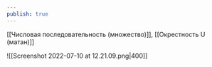 ```yaml
---
publish: true
---
```


[[Числовая последовательность (множество)]], [[Окрестность U (матан)]]


![[Screenshot 2022-07-10 at 12.21.09.png|400]]
